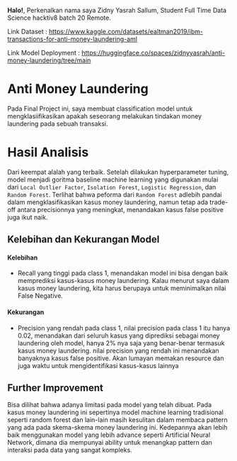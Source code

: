 **Halo!**, Perkenalkan nama saya Zidny Yasrah Sallum, Student Full Time Data Science hacktiv8 batch 20 Remote.

Link Dataset : https://www.kaggle.com/datasets/ealtman2019/ibm-transactions-for-anti-money-laundering-aml

Link Model Deployment : https://huggingface.co/spaces/zidnyyasrah/anti-money-laundering/tree/main

# Anti Money Laundering

Pada Final Project ini, saya membuat classification model untuk mengklasiifikasikan apakah seseorang melakukan tindakan money laundering pada sebuah transaksi.

# Hasil Analisis 

Dari keempat alalah yang terbaik. Setelah dilakukan hyperparameter tuning, model menjadi goritma baseline machine learning yang digunakan mulai dari `Local Outlier Factor`, `Isolation Forest`, `Logistic Regression`, dan `Random Forest`. Terlihat bahwa peforma dari `Random Forest` adlebih pandai dalam mengklasifikasikan kasus money laundering, namun tetap ada trade-off antara precisionnya yang meningkat, menandakan kasus false positive juga ikut naik.

## **Kelebihan dan Kekurangan Model**

#### Kelebihan

* Recall yang tinggi pada class 1, menandakan model ini bisa dengan baik memprediksi kasus-kasus money laundering. Kalau menurut saya dalam kasus money laundering, kita harus berupaya untuk meminimalkan nilai False Negative.   

#### Kekurangan

* Precision yang rendah pada class 1, nilai precision pada class 1 itu hanya 0.02, menandakan dari seluruh kasus yang diprediksi sebagai money laundering oleh model, hanya 2% nya saja yang benar-benar termasuk kasus money laundering. nilai precision yang rendah ini menandakan banyaknya kasus false positive. Akan lumayan memakan resource dan juga waktu untuk mengidentifikasi kasus-kasus lainnya

## **Further Improvement**

Bisa dilihat bahwa adanya limitasi pada model yang telah dibuat. Pada kasus money laundering ini sepertinya model machine learning tradisional seperti random forest dan lain-lain masih kesulitan dalam membaca pattern yang ada pada skema-skema money laundering ini. Kedepannya akan lebih baik menggunakan model yang lebih advance seperti Artificial Neural Network, dimana dia mempunyai ability untuk menangkap pattern dan interaksi pada data yang sangat kompleks.